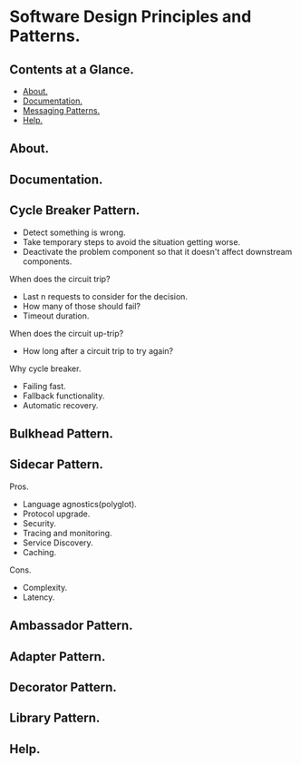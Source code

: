 # Software Design Principles and Patterns.





## Contents at a Glance.
* [About.](#about)
* [Documentation.](#documentation)
* [Messaging Patterns.](messaging-patterns.md)
* [Help.](#help)





## About.





## Documentation.





## Cycle Breaker Pattern.
* Detect something is wrong.
* Take temporary steps to avoid the situation getting worse.
* Deactivate the problem component so that it doesn't affect downstream components.
 
When does the circuit trip?
* Last n requests to consider for the decision.
* How many of those should fail?
* Timeout duration.

When does the circuit up-trip?
* How long after a circuit trip to try again?

Why cycle breaker.
* Failing fast.
* Fallback functionality.
* Automatic recovery.





## Bulkhead Pattern.





## Sidecar Pattern.
Pros.
* Language agnostics(polyglot).
* Protocol upgrade.
* Security.
* Tracing and monitoring. 
* Service Discovery.
* Caching.

Cons.   
* Complexity.
* Latency.





## Ambassador Pattern.





## Adapter Pattern.





## Decorator Pattern.





## Library Pattern.





## Help.

